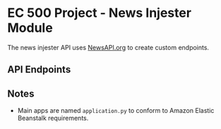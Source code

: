 # EC 500 Project - News Injester Module

The news injester API uses [NewsAPI.org](https://newsapi.org/) to create custom endpoints.

## API Endpoints

## Notes

- Main apps are named `application.py` to conform to Amazon Elastic Beanstalk requirements.
